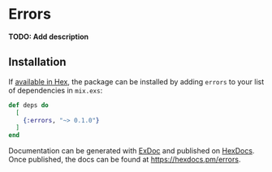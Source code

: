 # Errors

**TODO: Add description**

## Installation

If [available in Hex](https://hex.pm/docs/publish), the package can be installed
by adding `errors` to your list of dependencies in `mix.exs`:

```elixir
def deps do
  [
    {:errors, "~> 0.1.0"}
  ]
end
```

Documentation can be generated with [ExDoc](https://github.com/elixir-lang/ex_doc)
and published on [HexDocs](https://hexdocs.pm). Once published, the docs can
be found at <https://hexdocs.pm/errors>.

